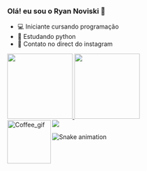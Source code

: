 ### Olá! eu sou o Ryan Noviski 👋

- 💻 Iniciante cursando programação
- 🐍 Estudando python
- 📱 Contato no direct do instagram

 <div>
  <a href="https://github.com/ryanvske">
  <img height="150em" src="https://github-readme-stats.vercel.app/api?username=ryanvske&show_icons=true&theme=dracula&include_all_commits=true&count_private=true"/>
  <img height="150em" src="https://github-readme-stats.vercel.app/api/top-langs/?username=ryanvske&layout=compact&langs_count=7&theme=dracula"/>
</div>

<div>
  <img align="left" alt="Coffee_gif" src="https://c.tenor.com/zcr8c2sf2DIAAAAC/coffee-anime.gif" width="100" height="100">
 </div>
 
<div>
   <a href="https://instagram.com/ryanvske" target="_blank"><img src="https://img.shields.io/badge/-Instagram-%23E4405F?style=for-the-badge&logo=instagram&logoColor=white"  target="_blank"></a>
  </div>
  
 ![Snake animation](https://github.com/ryanvske/ryanvske/blob/output/github-contribution-grid-snake.svg)
